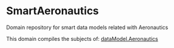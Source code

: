 # SmartAeronautics
Domain repository for smart data models related with Aeronautics

This domain compiles the subjects of:
    [dataModel.Aeronautics](https://github.com/smart-data-models/dataModel.Aeronautics)
    
